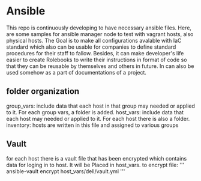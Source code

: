 # Ansible
This repo is continuously developing to have necessary ansible files.
Here, are some samples for ansible manager node to test with vagrant hosts, also physical hosts. The Goal is to make all configurations avalable with IaC standard which also can be usable for companies to define standard procedures for their staff to fallow. Besides, it can make developer's life easier to create Rolebooks to write their instructions in format of code so that they can be reusable by themselves and others in future. In can also be used somehow as a part of documentations of a project.
## folder organization
group_vars: include data that each host in that group may needed or applied to it. For each group vars, a folder is added.
host_vars: include data that each host may needed or applied to it. For each host there is also a folder. 
inventory: hosts are written in this file and assigned to various groups 
## Vault
for each host there is a vault file that has been encrypted which contains data for loging in to host. It will be Placed in host_vars.
to encrypt file:
'''
ansible-vault encrypt host_vars/dell/vault.yml 
'''


